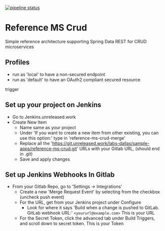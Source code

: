 [![pipeline status](https://git.unreleased.work/labs-dallas/sample-apps/reference-ms-crud/badges/master/pipeline.svg)](https://git.unreleased.work/labs-dallas/sample-apps/reference-ms-crud/commits/master)

# Reference MS Crud

Simple reference architecture supporting Spring Data REST for CRUD
microservices

## Profiles

- run as 'local' to have a non-secured endpoint
- run as 'default' to have an OAuth2 compliant secured resource

trigger

## Set up your project on Jenkins

- Go to Jenkins.unreleased.work
- Create New Item
    - Name same as your project
    - Under 'If you want to create a new item from other existing, you can use this option:' type in 'reference-ms-crud-merge'
    - Replace all the 'https://git.unreleased.work/labs-dallas/sample-apps/reference-ms-crud.git' URLs with your Gitlab URL, (should end in .git)
    - Save and apply changes

## Set up Jenkins Webhooks In Gitlab
 
 - From your Gitlab Repo, go to 'Settings -> Integrations'
    - Create a new 'Merge Request Event' by selecting from the checkbox (uncheck push event)
    - For the URL, get from your Jenkins project under Configure
        - Look for where it says 'Build when a change is pushed to GitLab. GitLab webhook URL:' `<yoururl@example.com>` This is your URL
    - For the Secret Token, click the advanced tab under Build Triggers, and scroll down to secret token. This is your Token